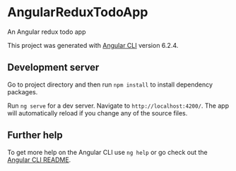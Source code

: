 # AngularReduxTodoApp

An Angular redux todo app

This project was generated with [Angular CLI](https://github.com/angular/angular-cli) version 6.2.4.


## Development server
Go to project directory and then run `npm install` to install dependency packages.

Run `ng serve` for a dev server. Navigate to `http://localhost:4200/`. The app will automatically reload if you change any of the source files.

## Further help

To get more help on the Angular CLI use `ng help` or go check out the [Angular CLI README](https://github.com/angular/angular-cli/blob/master/README.md).
